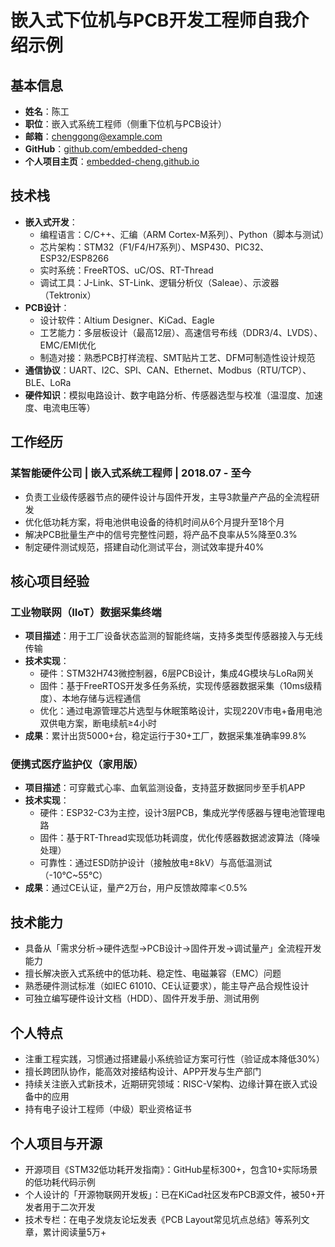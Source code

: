 # 嵌入式下位机与PCB开发工程师自我介绍示例

## 基本信息

- **姓名**：陈工
- **职位**：嵌入式系统工程师（侧重下位机与PCB设计）
- **邮箱**：<chenggong@example.com>
- **GitHub**：[github.com/embedded-cheng](https://github.com/embedded-cheng)
- **个人项目主页**：[embedded-cheng.github.io](https://embedded-cheng.github.io)

## 技术栈

- **嵌入式开发**：
  - 编程语言：C/C++、汇编（ARM Cortex-M系列）、Python（脚本与测试）
  - 芯片架构：STM32（F1/F4/H7系列）、MSP430、PIC32、ESP32/ESP8266
  - 实时系统：FreeRTOS、uC/OS、RT-Thread
  - 调试工具：J-Link、ST-Link、逻辑分析仪（Saleae）、示波器（Tektronix）
- **PCB设计**：
  - 设计软件：Altium Designer、KiCad、Eagle
  - 工艺能力：多层板设计（最高12层）、高速信号布线（DDR3/4、LVDS）、EMC/EMI优化
  - 制造对接：熟悉PCB打样流程、SMT贴片工艺、DFM可制造性设计规范
- **通信协议**：UART、I2C、SPI、CAN、Ethernet、Modbus（RTU/TCP）、BLE、LoRa
- **硬件知识**：模拟电路设计、数字电路分析、传感器选型与校准（温湿度、加速度、电流电压等）

## 工作经历

### 某智能硬件公司 | 嵌入式系统工程师 | 2018.07 - 至今

- 负责工业级传感器节点的硬件设计与固件开发，主导3款量产产品的全流程研发
- 优化低功耗方案，将电池供电设备的待机时间从6个月提升至18个月
- 解决PCB批量生产中的信号完整性问题，将产品不良率从5%降至0.3%
- 制定硬件测试规范，搭建自动化测试平台，测试效率提升40%

## 核心项目经验

### 工业物联网（IIoT）数据采集终端

- **项目描述**：用于工厂设备状态监测的智能终端，支持多类型传感器接入与无线传输
- **技术实现**：
  - 硬件：STM32H743微控制器，6层PCB设计，集成4G模块与LoRa网关
  - 固件：基于FreeRTOS开发多任务系统，实现传感器数据采集（10ms级精度）、本地存储与远程通信
  - 优化：通过电源管理芯片选型与休眠策略设计，实现220V市电+备用电池双供电方案，断电续航≥4小时
- **成果**：累计出货5000+台，稳定运行于30+工厂，数据采集准确率99.8%

### 便携式医疗监护仪（家用版）

- **项目描述**：可穿戴式心率、血氧监测设备，支持蓝牙数据同步至手机APP
- **技术实现**：
  - 硬件：ESP32-C3为主控，设计3层PCB，集成光学传感器与锂电池管理电路
  - 固件：基于RT-Thread实现低功耗调度，优化传感器数据滤波算法（降噪处理）
  - 可靠性：通过ESD防护设计（接触放电±8kV）与高低温测试（-10℃~55℃）
- **成果**：通过CE认证，量产2万台，用户反馈故障率＜0.5%

## 技术能力

- 具备从「需求分析→硬件选型→PCB设计→固件开发→调试量产」全流程开发能力
- 擅长解决嵌入式系统中的低功耗、稳定性、电磁兼容（EMC）问题
- 熟悉硬件测试标准（如IEC 61010、CE认证要求），能主导产品合规性设计
- 可独立编写硬件设计文档（HDD）、固件开发手册、测试用例

## 个人特点

- 注重工程实践，习惯通过搭建最小系统验证方案可行性（验证成本降低30%）
- 擅长跨团队协作，能高效对接结构设计、APP开发与生产部门
- 持续关注嵌入式新技术，近期研究领域：RISC-V架构、边缘计算在嵌入式设备中的应用
- 持有电子设计工程师（中级）职业资格证书

## 个人项目与开源

- 开源项目《STM32低功耗开发指南》：GitHub星标300+，包含10+实际场景的低功耗代码示例
- 个人设计的「开源物联网开发板」：已在KiCad社区发布PCB源文件，被50+开发者用于二次开发
- 技术专栏：在电子发烧友论坛发表《PCB Layout常见坑点总结》等系列文章，累计阅读量5万+
